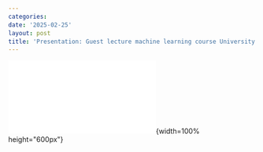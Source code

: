 ```yaml
---
categories:
date: '2025-02-25'
layout: post
title: 'Presentation: Guest lecture machine learning course University of Tromsø'
---
```


![](slides.pdf){width=100% height="600px"}